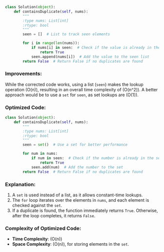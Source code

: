 

```python
class Solution(object):
    def containsDuplicate(self, nums):
        """
        :type nums: List[int]
        :rtype: bool
        """
        seen = []  # List to track seen elements

        for i in range(len(nums)):
            if nums[i] in seen:  # Check if the value is already in the seen list
                return True
            seen.append(nums[i])  # Add the value to the seen list
        return False  # Return False if no duplicates are found
```

### Improvements:
While the corrected code works, using a list (`seen`) makes the lookup operation \(O(n)\), resulting in an overall time complexity of \(O(n^2)\). A better approach would be to use a `set` for `seen`, as set lookups are \(O(1)\).

### Optimized Code:
```python
class Solution(object):
    def containsDuplicate(self, nums):
        """
        :type nums: List[int]
        :rtype: bool
        """
        seen = set()  # Use a set for better performance

        for num in nums:
            if num in seen:  # Check if the number is already in the set
                return True
            seen.add(num)  # Add the number to the set
        return False  # Return False if no duplicates are found
```

### Explanation:
1. A `set` is used instead of a list, as it allows constant-time lookups.
2. The `for` loop iterates over the elements in `nums`, and each element is checked against the `set`.
3. If a duplicate is found, the function immediately returns `True`. Otherwise, after the loop completes, it returns `False`.

### Complexity of Optimized Code:
- **Time Complexity**: \(O(n)\)
- **Space Complexity**: \(O(n)\), for storing elements in the `set`.